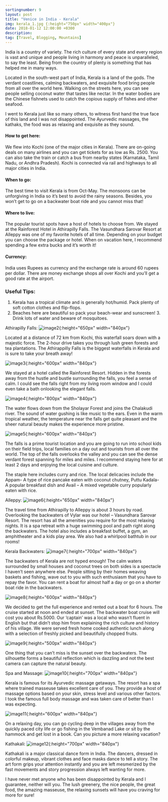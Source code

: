 ```yaml
---
sortingnumber: 9
layout: post
title: "Venice in India - Kerala"
img: kerala_1.jpg {:height="750px" width="400px"}
date: 2018-01-12 12:00:00 +0300
description:
tag: [Travel, Blogging, Mountains]
---
```


India is a country of variety. The rich culture of every state and every region is vast and unique and people living in harmony and peace is unparalleled, to say the least. Being from the country of plenty is something that has helped me in many ways.

Located in the south-west part of India, Kerala is a land of the gods. The verdant coastlines, calming backwaters, and exquisite food bring people from all over the world here. Walking on the streets here, you can see people selling coconut water that tastes like nectar. In the water bodies are the Chinese fishnets used to catch the copious supply of fishes and other seafood.

I went to Kerala just like so many others, to witness first hand the true face of this land and I was not disappointed. The Ayurvedic massages, the kathaks, the food was as relaxing and exquisite as they sound.

#### How to get here:
 We flew into Kochi (one of the major cities in Kerala). There are on-going deals on many airlines and you can get tickets for as low as Rs. 2500. You can also take the train or catch a bus from nearby states (Karnataka, Tamil Nadu, or Andhra Pradesh). Kochi is connected via rail and highways to all major cities in India.

#### When to go:
The best time to visit Kerala is from Oct-May. The monsoons can be unforgiving in India so it’s best to avoid the rainy seasons. Besides, you won’t get to go on a backwater boat ride and you cannot miss that!

#### Where to live:
The popular tourist spots have a host of hotels to choose from. We stayed at the Rainforest Hotel in Athirapilly Falls. The Vasundhara Sarovar Resort at Alleppy was one of my favorite hotels of all time. Depending on your budget you can choose the package or hotel. When on vacation here, I recommend spending a few extra bucks and it’s worth it!

#### Currency:
India uses Rupees as currency and the exchange rate is around 60 rupees per dollar. There are money exchange shops all over Kochi and you’ll get a good rate at the airport.

### Useful Tips:
1. Kerala has a tropical climate and is generally hot/humid. Pack plenty of soft cotton clothes and flip-flops.
2. Beaches here are beautiful so pack your beach-wear and sunscreen! 3. Drink lots of water and beware of mosquitoes.

Athirapilly Falls:
![image2]({{site.baseurl}}/assets/img/kerala_2.jpg){:height="650px" width="840px"}


Located at a distance of 72 km from Kochi, this waterfall soars down with a majestic force. The 2-hour drive takes you through lush green forests and tea plantations. The Athirappilly Falls is the biggest waterfalls in Kerala and is sure to take your breath away!

![image3]({{site.baseurl}}/assets/img/kerala_3.jpg){:height="600px" width="840px"}


We stayed at a hotel called the Rainforest Resort. Hidden in the forests away from the hustle and bustle surrounding the falls, you feel a sense of calm. I could see the falls right from my living room window and I could even take a bath onlooking the elegant falls.

![image4]({{site.baseurl}}/assets/img/kerala_4.jpeg){:height="800px" width="840px"}


The water flows down from the Sholayar Forest and joins the Chalakudi river. The sound of water gushing is like music to the ears. Even in the warm tropical weather, the temperature near the falls get quite pleasant and the sheer natural beauty makes the experience more pristine.

![image5]({{site.baseurl}}/assets/img/kerala_5.jpg){:height="600px" width="840px"}


The falls is a prime tourist location and you are going to run into school kids on their field trips, local families on a day out and tourists from all over the world. The top of the falls overlooks the valley and you can see the dense verdant forest spanning for miles and miles. I recommend staying here for at least 2 days and enjoying the local cuisine and culture.

The staple here includes curry and rice. The local delicacies include the Appam- A type of rice pancake eaten with coconut chutney, Puttu Kadala- A popular breakfast dish and Avail – A mixed vegetable curry popularly eaten with rice.

Alleppy:
![image6]({{site.baseurl}}/assets/img/kerala_6.jpg){:height="650px" width="840px"}


The travel time from Athirapilly to Alleppy is about 3 hours by road. Overlooking the backwaters of Vylar was our hotel – Vasundhara Sarovar Resort. The resort has all the amenities you require for the most relaxing nights. It is a spa retreat with a huge swimming pool and path right along the backwaters. The hotel also includes a breakfast buffet, a gym, an amphitheater and a kids play area. We also had a whirlpool bathtub in our rooms!

Kerala Backwaters:
![image7]({{site.baseurl}}/assets/img/kerala_7.jpg){:height="700px" width="840px"}


The backwaters of Kerala are not hyped enough! The calm waters surrounded by small houses and coconut trees on both sides is a spectacle I haven’t seen anywhere else. People sitting by their homes weaving baskets and fishing, wave out to you with such enthusiasm that you have to repay the favor. You can rent a boat for almost half a day or go on a shorter boat ride in the backwaters.

![image8]({{site.baseurl}}/assets/img/kerala_8.jpg){:height="600px" width="840px"}


We decided to get the full experience and rented out a boat for 6 hours. The cruise started at noon and ended at sunset. The backwater boat cruise will cost you about Rs.5000. Our ‘captain’ was a local who wasn’t fluent in English but that didn’t stop him from explaining the rich culture and history of his village. We were served fresh home cooked authentic lunch along with a selection of freshly picked and beautifully chopped fruits.

![image9]({{site.baseurl}}/assets/img/kerala_9.jpg){:height="500px" width="840px"}

One thing that you can’t miss is the sunset over the backwaters. The silhouette forms a beautiful reflection which is dazzling and not the best camera can capture the natural beauty.

Spa and Massage:
![image10]({{site.baseurl}}/assets/img/kerala_10.jpg){:height="700px" width="840px"}


Kerala is famous for its Ayurvedic massage getaways. The resort has a spa where trained masseuse takes excellent care of you. They provide a host of massage options based on your skin, stress level and various other factors. I took the famous full body massage and was taken care of better than I was expecting.

![image11]({{site.baseurl}}/assets/img/kerala_11.jpg){:height="600px" width="840px"}


On a relaxing day, you can go cycling deep in the villages away from the quickly paced city life or go fishing in the Vembanad Lake or sit by the hammock and get lost in a book. Can you picture a more relaxing vacation?

Kathakali:
![image12]({{site.baseurl}}/assets/img/kerala_12.jpg){:height="700px" width="840px"}


Kathakali is a major classical dance form in India. The dancers, dressed in colorful makeup, vibrant clothes and face masks dance to tell a story. The art form grips your attention instantly and you are left mesmerized by the fast movements and story progression always left wanting for more.

I have never met anyone who has been disappointed by Kerala and I guarantee, neither will you. The lush greenery, the nice people, the great food, the amazing masseuse, the relaxing sunsets will have you craving for more for sure!
